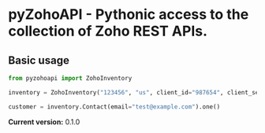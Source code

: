 # pyZohoAPI - Pythonic access to the collection of Zoho REST APIs.

## Basic usage
```python
from pyzohoapi import ZohoInventory

inventory = ZohoInventory("123456", "us", client_id="987654", client_secret="xxxxyyyy", refresh_token="1000.4242424242")

customer = inventory.Contact(email="test@example.com").one()

```

**Current version:** 0.1.0
